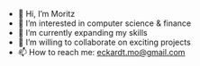 - 👋 Hi, I’m Moritz
- 👀 I’m interested in computer science & finance
- 🌱 I’m currently expanding my skills
- 💞️ I’m willing to collaborate on exciting projects
- 📫 How to reach me: eckardt.mo@gmail.com

<!---
moritzeck/moritzeck is a ✨ special ✨ repository because its `README.md` (this file) appears on your GitHub profile.
You can click the Preview link to take a look at your changes.
--->
